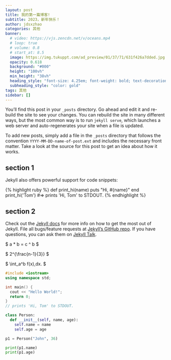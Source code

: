 ```yaml
---
layout: post
title: 我的第一篇博客!
subtitle: 2023，新年快乐！
author: jdsxzhao
categories: 其他
banner:
  # video: https://vjs.zencdn.net/v/oceans.mp4
  # loop: true
  # volume: 0.8
  # start_at: 8.5
  image: https://img.tukuppt.com/ad_preview/01/37/71/631f426a7dded.jpg!/fw/780
  opacity: 0.618
  background: "#000"
  height: "100vh"
  min_height: "38vh"
  heading_style: "font-size: 4.25em; font-weight: bold; text-decoration: underline"
  subheading_style: "color: gold"
tags: 其他
sidebar: []
---
```


You’ll find this post in your `_posts` directory. Go ahead and edit it and re-build the site to see your changes. You can rebuild the site in many different ways, but the most common way is to run `jekyll serve`, which launches a web server and auto-regenerates your site when a file is updated.

To add new posts, simply add a file in the `_posts` directory that follows the convention `YYYY-MM-DD-name-of-post.ext` and includes the necessary front matter. Take a look at the source for this post to get an idea about how it works.

## section 1

Jekyll also offers powerful support for code snippets:

{% highlight ruby %}
def print_hi(name)
puts "Hi, #{name}"
end
print_hi('Tom')
#=> prints 'Hi, Tom' to STDOUT.
{% endhighlight %}

## section 2

Check out the [Jekyll docs][jekyll-docs] for more info on how to get the most out of Jekyll. File all bugs/feature requests at [Jekyll’s GitHub repo][jekyll-gh]. If you have questions, you can ask them on [Jekyll Talk][jekyll-talk].

[jekyll-docs]: https://jekyllrb.com/docs/home
[jekyll-gh]: https://github.com/jekyll/jekyll
[jekyll-talk]: https://talk.jekyllrb.com/

$ a \* b = c ^ b $

$ 2^{\frac{n-1}{3}} $

$ \int_a^b f(x)\,dx. $

```cpp
#include <iostream>
using namespace std;

int main() {
  cout << "Hello World!";
  return 0;
}
// prints 'Hi, Tom' to STDOUT.
```

```python
class Person:
  def __init__(self, name, age):
    self.name = name
    self.age = age

p1 = Person("John", 36)

print(p1.name)
print(p1.age)
```
